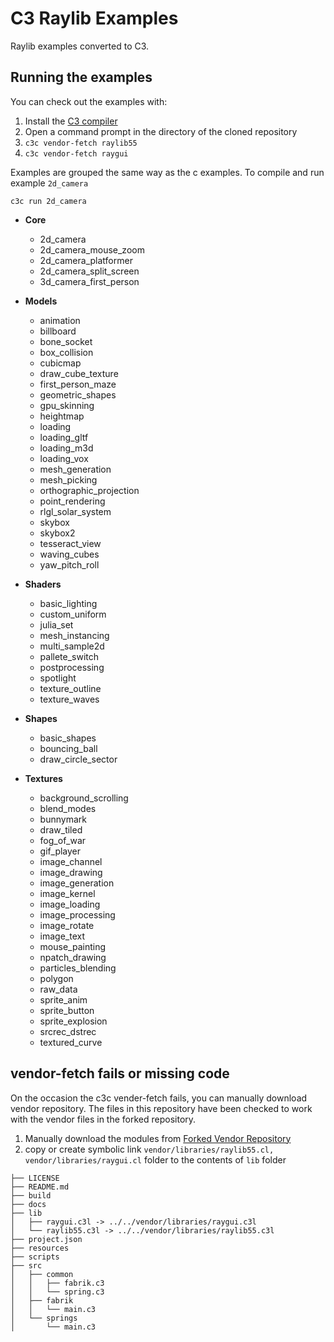 # C3 Raylib Examples
Raylib examples converted to C3.

## Running the examples
You can check out the examples with:

1. Install the [C3 compiler](https://c3-lang.org/getting-started/prebuilt-binaries/)
2. Open a command prompt in the directory of the cloned repository
3. `c3c vendor-fetch raylib55`
4. `c3c vendor-fetch raygui`


Examples are grouped the same way as the c examples. To compile and run example `2d_camera`

  `c3c run 2d_camera`

  * **Core**
    - 2d_camera
    - 2d_camera_mouse_zoom
    - 2d_camera_platformer
    - 2d_camera_split_screen
    - 3d_camera_first_person

  * **Models**
    - animation
    - billboard
    - bone_socket
    - box_collision
    - cubicmap
    - draw_cube_texture
    - first_person_maze
    - geometric_shapes
    - gpu_skinning
    - heightmap
    - loading
    - loading_gltf
    - loading_m3d
    - loading_vox
    - mesh_generation
    - mesh_picking
    - orthographic_projection
    - point_rendering
    - rlgl_solar_system
    - skybox
    - skybox2
    - tesseract_view
    - waving_cubes
    - yaw_pitch_roll

  * **Shaders**
    - basic_lighting
    - custom_uniform
    - julia_set
    - mesh_instancing
    - multi_sample2d
    - pallete_switch
    - postprocessing
    - spotlight
    - texture_outline
    - texture_waves

  * **Shapes**
    - basic_shapes
    - bouncing_ball
    - draw_circle_sector

  * **Textures**
    - background_scrolling
    - blend_modes
    - bunnymark
    - draw_tiled
    - fog_of_war
    - gif_player
    - image_channel
    - image_drawing
    - image_generation
    - image_kernel
    - image_loading
    - image_processing
    - image_rotate
    - image_text
    - mouse_painting
    - npatch_drawing
    - particles_blending
    - polygon
    - raw_data
    - sprite_anim
    - sprite_button
    - sprite_explosion
    - srcrec_dstrec
    - textured_curve


## vendor-fetch fails or missing code
On the occasion the c3c vender-fetch fails, you can manually download vendor repository. The files in this repository
have been checked to work with the vendor files in the forked repository.

1. Manually download the modules from [Forked Vendor Repository](https://github.com/tekin-tontu/vendor)
2. copy or create symbolic link `vendor/libraries/raylib55.cl, vendor/libraries/raygui.cl` folder to the contents of `lib` folder

```
├── LICENSE
├── README.md
├── build
├── docs
├── lib
│   ├── raygui.c3l -> ../../vendor/libraries/raygui.c3l
│   └── raylib55.c3l -> ../../vendor/libraries/raylib55.c3l
├── project.json
├── resources
├── scripts
├── src
│   ├── common
│   │   ├── fabrik.c3
│   │   └── spring.c3
│   ├── fabrik
│   │   └── main.c3
│   └── springs
│       └── main.c3
```
